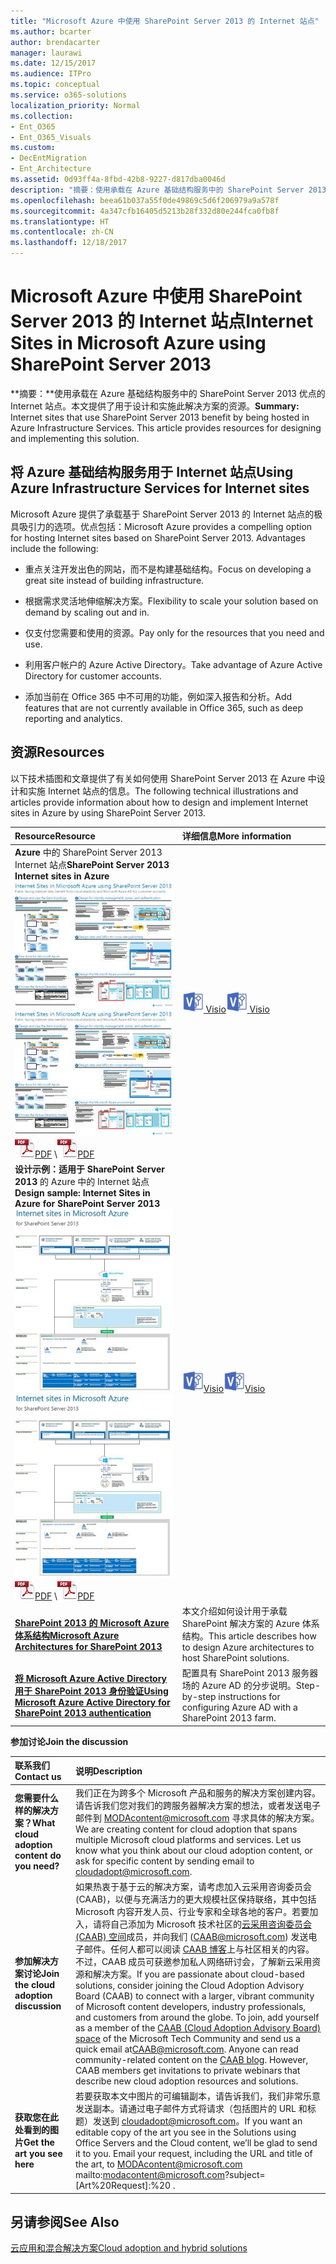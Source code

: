 ```yaml
---
title: "Microsoft Azure 中使用 SharePoint Server 2013 的 Internet 站点"
ms.author: bcarter
author: brendacarter
manager: laurawi
ms.date: 12/15/2017
ms.audience: ITPro
ms.topic: conceptual
ms.service: o365-solutions
localization_priority: Normal
ms.collection:
- Ent_O365
- Ent_O365_Visuals
ms.custom:
- DecEntMigration
- Ent_Architecture
ms.assetid: 0d93ff4a-8fbd-42b8-9227-d817dba0046d
description: "摘要：使用承载在 Azure 基础结构服务中的 SharePoint Server 2013 优点的 Internet 站点。本文提供了用于设计和实施此解决方案的资源。"
ms.openlocfilehash: beea61b037a55f0de49869c5d6f206979a9a578f
ms.sourcegitcommit: 4a347cfb16405d5213b28f332d80e244fca0fb8f
ms.translationtype: HT
ms.contentlocale: zh-CN
ms.lasthandoff: 12/18/2017
---
```

# <a name="internet-sites-in-microsoft-azure-using-sharepoint-server-2013"></a><span data-ttu-id="fc915-104">Microsoft Azure 中使用 SharePoint Server 2013 的 Internet 站点</span><span class="sxs-lookup"><span data-stu-id="fc915-104">Internet Sites in Microsoft Azure using SharePoint Server 2013</span></span>

 <span data-ttu-id="fc915-p102">**摘要：**使用承载在 Azure 基础结构服务中的 SharePoint Server 2013 优点的 Internet 站点。本文提供了用于设计和实施此解决方案的资源。</span><span class="sxs-lookup"><span data-stu-id="fc915-p102">**Summary:** Internet sites that use SharePoint Server 2013 benefit by being hosted in Azure Infrastructure Services. This article provides resources for designing and implementing this solution.</span></span>
  
## <a name="using-azure-infrastructure-services-for-internet-sites"></a><span data-ttu-id="fc915-107">将 Azure 基础结构服务用于 Internet 站点</span><span class="sxs-lookup"><span data-stu-id="fc915-107">Using Azure Infrastructure Services for Internet sites</span></span>

<span data-ttu-id="fc915-p103">Microsoft Azure 提供了承载基于 SharePoint Server 2013 的 Internet 站点的极具吸引力的选项。优点包括：</span><span class="sxs-lookup"><span data-stu-id="fc915-p103">Microsoft Azure provides a compelling option for hosting Internet sites based on SharePoint Server 2013. Advantages include the following:</span></span>
  
- <span data-ttu-id="fc915-110">重点关注开发出色的网站，而不是构建基础结构。</span><span class="sxs-lookup"><span data-stu-id="fc915-110">Focus on developing a great site instead of building infrastructure.</span></span>
    
- <span data-ttu-id="fc915-111">根据需求灵活地伸缩解决方案。</span><span class="sxs-lookup"><span data-stu-id="fc915-111">Flexibility to scale your solution based on demand by scaling out and in.</span></span>
    
- <span data-ttu-id="fc915-112">仅支付您需要和使用的资源。</span><span class="sxs-lookup"><span data-stu-id="fc915-112">Pay only for the resources that you need and use.</span></span>
    
- <span data-ttu-id="fc915-113">利用客户帐户的 Azure Active Directory。</span><span class="sxs-lookup"><span data-stu-id="fc915-113">Take advantage of Azure Active Directory for customer accounts.</span></span>
    
- <span data-ttu-id="fc915-114">添加当前在 Office 365 中不可用的功能，例如深入报告和分析。</span><span class="sxs-lookup"><span data-stu-id="fc915-114">Add features that are not currently available in Office 365, such as deep reporting and analytics.</span></span>
    
## <a name="resources"></a><span data-ttu-id="fc915-115">资源</span><span class="sxs-lookup"><span data-stu-id="fc915-115">Resources</span></span>

<span data-ttu-id="fc915-116">以下技术插图和文章提供了有关如何使用 SharePoint Server 2013 在 Azure 中设计和实施 Internet 站点的信息。</span><span class="sxs-lookup"><span data-stu-id="fc915-116">The following technical illustrations and articles provide information about how to design and implement Internet sites in Azure by using SharePoint Server 2013.</span></span>
  
|<span data-ttu-id="fc915-117">**Resource**</span><span class="sxs-lookup"><span data-stu-id="fc915-117">**Resource**</span></span>|<span data-ttu-id="fc915-118">**详细信息**</span><span class="sxs-lookup"><span data-stu-id="fc915-118">**More information**</span></span>|
|:-----|:-----|
|<span data-ttu-id="fc915-119">**Azure** 中的 SharePoint Server 2013 Internet 站点</span><span class="sxs-lookup"><span data-stu-id="fc915-119">**SharePoint Server 2013 Internet sites in Azure**</span></span> <br/> <span data-ttu-id="fc915-120">[![使用 SharePoint 的 Azure 中的 Internet 网站图像](images/MS_AZ_SPInternetSites.jpg)          ](https://go.microsoft.com/fwlink/p/?LinkId=392552)</span><span class="sxs-lookup"><span data-stu-id="fc915-120">[![Image of Internet sites in Azure using SharePoint](images/MS_AZ_SPInternetSites.jpg)          ](https://go.microsoft.com/fwlink/p/?LinkId=392552)</span></span> <br/> <span data-ttu-id="fc915-121">![PDF 文件](images/ITPro_Other_PDFicon.png)[PDF](https://go.microsoft.com/fwlink/p/?LinkId=392552)  \\</span><span class="sxs-lookup"><span data-stu-id="fc915-121">![PDF file](images/ITPro_Other_PDFicon.png)[PDF](https://go.microsoft.com/fwlink/p/?LinkId=392552)</span></span>| <span data-ttu-id="fc915-122">[![Visio 文件](images/ITPro_Other_VisioIcon.jpg)          ](https://go.microsoft.com/fwlink/p/?LinkId=392551)[Visio](https://go.microsoft.com/fwlink/p/?LinkId=392551)</span><span class="sxs-lookup"><span data-stu-id="fc915-122">[![Visio file](images/ITPro_Other_VisioIcon.jpg)          ](https://go.microsoft.com/fwlink/p/?LinkId=392551)[Visio](https://go.microsoft.com/fwlink/p/?LinkId=392551)</span></span> <br/> |<span data-ttu-id="fc915-123">此体系结构模型概述了 Azure 中的 Internet 站点的关键设计活动和建议体系结构选择。</span><span class="sxs-lookup"><span data-stu-id="fc915-123">This architecture model outlines key design activities and recommended architecture choices for Internet sites in Azure.</span></span>  <br/> |
|<span data-ttu-id="fc915-124">**设计示例：适用于 SharePoint Server 2013** 的 Azure 中的 Internet 站点</span><span class="sxs-lookup"><span data-stu-id="fc915-124">**Design sample: Internet Sites in Azure for SharePoint Server 2013**</span></span> <br/> <span data-ttu-id="fc915-125">[![设计示例图像：Microsoft Azure for SharePoint 2013 中的 Internet 网站](images/MS_AZ_InternetSitesDesignSample.jpg)          ](https://go.microsoft.com/fwlink/p/?LinkId=392549)</span><span class="sxs-lookup"><span data-stu-id="fc915-125">[![Image of the Design sample: Internet sites in Microsoft Azure for SharePoint 2013](images/MS_AZ_InternetSitesDesignSample.jpg)          ](https://go.microsoft.com/fwlink/p/?LinkId=392549)</span></span> <br/> <span data-ttu-id="fc915-126">![PDF 文件](images/ITPro_Other_PDFicon.png)[PDF](https://go.microsoft.com/fwlink/p/?LinkId=392549)  \\</span><span class="sxs-lookup"><span data-stu-id="fc915-126">![PDF file](images/ITPro_Other_PDFicon.png)[PDF](https://go.microsoft.com/fwlink/p/?LinkId=392549)</span></span>| <span data-ttu-id="fc915-127">![Visio 文件](images/ITPro_Other_VisioIcon.jpg)[Visio](https://go.microsoft.com/fwlink/p/?LinkId=392548)</span><span class="sxs-lookup"><span data-stu-id="fc915-127">![Visio file](images/ITPro_Other_VisioIcon.jpg)[Visio](https://go.microsoft.com/fwlink/p/?LinkId=392548)</span></span> <br/> |<span data-ttu-id="fc915-128">将此设计示例作为您自己的体系结构的起点。</span><span class="sxs-lookup"><span data-stu-id="fc915-128">Use this design sample as a starting point for your own architecture.</span></span>  <br/> |
|<span data-ttu-id="fc915-129">**[SharePoint 2013 的 Microsoft Azure 体系结构](microsoft-azure-architectures-for-sharepoint-2013.md)**</span><span class="sxs-lookup"><span data-stu-id="fc915-129">**[Microsoft Azure Architectures for SharePoint 2013](microsoft-azure-architectures-for-sharepoint-2013.md)**</span></span> <br/> |<span data-ttu-id="fc915-130">本文介绍如何设计用于承载 SharePoint 解决方案的 Azure 体系结构。</span><span class="sxs-lookup"><span data-stu-id="fc915-130">This article describes how to design Azure architectures to host SharePoint solutions.</span></span>  <br/> |
|<span data-ttu-id="fc915-131">**[将 Microsoft Azure Active Directory 用于 SharePoint 2013 身份验证](using-microsoft-azure-active-directory-for-sharepoint-2013-authentication.md)**</span><span class="sxs-lookup"><span data-stu-id="fc915-131">**[Using Microsoft Azure Active Directory for SharePoint 2013 authentication](using-microsoft-azure-active-directory-for-sharepoint-2013-authentication.md)**</span></span> <br/> |<span data-ttu-id="fc915-132">配置具有 SharePoint 2013 服务器场的 Azure AD 的分步说明。</span><span class="sxs-lookup"><span data-stu-id="fc915-132">Step-by-step instructions for configuring Azure AD with a SharePoint 2013 farm.</span></span>  <br/> |
   
<span data-ttu-id="fc915-133">**参加讨论**</span><span class="sxs-lookup"><span data-stu-id="fc915-133">**Join the discussion**</span></span>

|<span data-ttu-id="fc915-134">**联系我们**</span><span class="sxs-lookup"><span data-stu-id="fc915-134">**Contact us**</span></span>|<span data-ttu-id="fc915-135">**说明**</span><span class="sxs-lookup"><span data-stu-id="fc915-135">**Description**</span></span>|
|:-----|:-----|
|<span data-ttu-id="fc915-136">**您需要什么样的解决方案？**</span><span class="sxs-lookup"><span data-stu-id="fc915-136">**What cloud adoption content do you need?**</span></span> <br/> |<span data-ttu-id="fc915-p104">我们正在为跨多个 Microsoft 产品和服务的解决方案创建内容。请告诉我们您对我们的跨服务器解决方案的想法，或者发送电子邮件到 [MODAcontent@microsoft.com](mailto:cloudadopt@microsoft.com?Subject=[Cloud%20Adoption%20Content%20Feedback]:%20) 寻求具体的解决方案。</span><span class="sxs-lookup"><span data-stu-id="fc915-p104">We are creating content for cloud adoption that spans multiple Microsoft cloud platforms and services. Let us know what you think about our cloud adoption content, or ask for specific content by sending email to [cloudadopt@microsoft.com](mailto:cloudadopt@microsoft.com?Subject=[Cloud%20Adoption%20Content%20Feedback]:%20).  </span></span><br/> |
|<span data-ttu-id="fc915-139">**参加解决方案讨论**</span><span class="sxs-lookup"><span data-stu-id="fc915-139">**Join the cloud adoption discussion**</span></span> <br/> |<span data-ttu-id="fc915-p105">如果热衷于基于云的解决方案，请考虑加入云采用咨询委员会 (CAAB)，以便与充满活力的更大规模社区保持联络，其中包括 Microsoft 内容开发人员、行业专家和全球各地的客户。若要加入，请将自己添加为 Microsoft 技术社区的[云采用咨询委员会 (CAAB) 空间]((https://aka.ms/caab))成员，并向我们 ([CAAB@microsoft.com](mailto:caab@microsoft.com?Subject=I%20just%20joined%20the%20Cloud%20Adoption%20Advisory%20Board!)) 发送电子邮件。任何人都可以阅读 [CAAB 博客]((https://blogs.technet.com/b/solutions_advisory_board/))上与社区相关的内容。不过，CAAB 成员可获邀参加私人网络研讨会，了解新云采用资源和解决方案。</span><span class="sxs-lookup"><span data-stu-id="fc915-p105">If you are passionate about cloud-based solutions, consider joining the Cloud Adoption Advisory Board (CAAB) to connect with a larger, vibrant community of Microsoft content developers, industry professionals, and customers from around the globe. To join, add yourself as a member of the [CAAB (Cloud Adoption Advisory Board) space]((https://aka.ms/caab)) of the Microsoft Tech Community and send us a quick email at[CAAB@microsoft.com](mailto:caab@microsoft.com?Subject=I%20just%20joined%20the%20Cloud%20Adoption%20Advisory%20Board!). Anyone can read community-related content on the [CAAB blog]((https://blogs.technet.com/b/solutions_advisory_board/)). However, CAAB members get invitations to private webinars that describe new cloud adoption resources and solutions.  </span></span><br/> |
|<span data-ttu-id="fc915-143">**获取您在此处看到的图片**</span><span class="sxs-lookup"><span data-stu-id="fc915-143">**Get the art you see here**</span></span> <br/> |<span data-ttu-id="fc915-p106">若要获取本文中图片的可编辑副本，请告诉我们，我们非常乐意发送副本。请通过电子邮件方式将请求（包括图片的 URL 和标题）发送到 [cloudadopt@microsoft.com](mailto:cloudadopt@microsoft.com?subject=[Art%20Request]:%20)。</span><span class="sxs-lookup"><span data-stu-id="fc915-p106">If you want an editable copy of the art you see in the Solutions using Office Servers and the Cloud content, we’ll be glad to send it to you. Email your request, including the URL and title of the art, to  MODAcontent@microsoft.com mailto:modacontent@microsoft.com?subject=[Art%20Request]:%20 .</span></span><br/> |
   
## <a name="see-also"></a><span data-ttu-id="fc915-146">另请参阅</span><span class="sxs-lookup"><span data-stu-id="fc915-146">See Also</span></span>

[<span data-ttu-id="fc915-147">云应用和混合解决方案</span><span class="sxs-lookup"><span data-stu-id="fc915-147">Cloud adoption and hybrid solutions</span></span>](cloud-adoption-and-hybrid-solutions.md)



